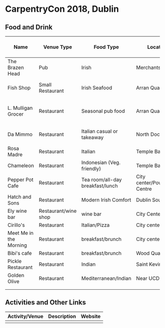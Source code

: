 # CarpentryCon 2018, Dublin


## Food and Drink

|Name|Venue Type|Food Type|Location|Google Map Link|Notes|
|----|----------|---------|--------|---------------|-----|
|The Brazen Head|Pub|Irish|Merchants Quay|[link](https://www.google.com/maps/place/The+Brazen+Head/@53.3448976,-6.2797165,16z/data=!4m5!3m4!1s0x0:0x316ccdee24ae96ab!8m2!3d53.3449328!4d-6.2763315)|"Oldest Pub in Ireland"|
|Fish Shop|Small Restaurant|Irish Seafood|Arran Quay|[link](https://www.google.com/maps/place/Fish+Shop,+6+Queen+St./@53.3466141,-6.2863684,14z/data=!4m5!3m4!1s0x486708c6d484a6f1:0x478852cb78b84c8b!8m2!3d53.3470833!4d-6.2800384)|Award-winning Seafood|
|L. Mulligan Grocer|Restaurant|Seasonal pub food|Arran Quay|[link](https://www.google.com/maps/place/L.+Mulligan+Grocer/@53.3459869,-6.2849543,14.12z/data=!4m5!3m4!1s0x0:0xf3f06026e1ccc841!8m2!3d53.3509996!4d-6.2823075)|Lovely food and beverage paring|
|Da Mimmo|Restaurant|Italian casual or takeaway|North Dock|[link](https://www.google.com/maps/place/Da+Mimmo/@53.3572622,-6.2528418,14.12z/data=!4m5!3m4!1s0x48670e5fffed55db:0x5d2deb933d4c8cd3!8m2!3d53.3573297!4d-6.2427771)|Lovely simple Italian|
|Rosa Madre|Restaurant|Italian|Temple Bar|[link](https://www.google.com/maps/place/Rosa+Madre/@53.3438254,-6.2831441,14.12z/data=!4m5!3m4!1s0x0:0x1d4958c21deb297!8m2!3d53.3448448!4d-6.263811)||
|Chameleon|Restaurant|Indonesian (Veg. friendly)|Temple Bar|[link](https://www.google.com/maps/place/Chameleon/@53.3439547,-6.2738763,15.12z/data=!4m5!3m4!1s0x48670c27f18fd947:0xca7425da7cc236bb!8m2!3d53.3457735!4d-6.2633443)|Right on the river|
|Pepper Pot Cafe|Restaurant|Tea room/all-day breakfast/lunch|City center/Powercourt Centre|[link](https://www.google.com/maps/place/The+Pepper+Pot+Cafe/@53.3422806,-6.2651497,16.12z/data=!3m1!5s0x48670e9c66bc9331:0x9b6c50ac567c5450!4m5!3m4!1s0x48670e9c66ad9739:0x6b0c3b1e6da1db6a!8m2!3d53.3423691!4d-6.2617162)||
|Hatch and Sons|Restaurant|Modern Irish Comfort|Dublin Southside|[link](https://www.google.com/maps/place/Hatch+and+Sons/@53.3389912,-6.2689276,15.12z/data=!4m5!3m4!1s0x48670e995d237b7d:0xcb1572cc35dedb2c!8m2!3d53.3395602!4d-6.2583688)||
|Ely wine bar|Restaurant/wine shop|wine bar|City Center|[link](https://www.google.com/maps/place/ely+wine+bar/@53.3381453,-6.2638116,15.12z/data=!4m5!3m4!1s0x48670e99cbbe3bc9:0xc658ed107043e951!8m2!3d53.3379347!4d-6.2539834)||
|Cirillo's|Restaurant|Italian/Pizza|City center|[link](https://www.google.com/maps/place/Cirillo's/@53.3381453,-6.2638116,15.12z/data=!4m5!3m4!1s0x0:0x1dbbed268a4df09f!8m2!3d53.3377858!4d-6.252653)||
|Meet Me in the Morning|Restaurant|breakfast/brunch|City center|[link](https://www.google.com/maps/place/Meet+Me+in+the+Morning/@53.3347497,-6.2775264,15.12z/data=!4m5!3m4!1s0x48670c200a538047:0x4540a3912623f018!8m2!3d53.3355051!4d-6.2662545)||
|Bibi's cafe|Restaurant|breakfast/brunch|Wood Quay|[link](https://www.google.com/maps/place/Bibi's+Caf%C3%A9/@53.3347497,-6.2775264,15.12z/data=!4m5!3m4!1s0x0:0x1b9014e92ae2b623!8m2!3d53.3336088!4d-6.2725684)||
|Pickle Restaurant|Restaurant|Indian|Saint Kevin's|[link](https://www.google.com/maps/place/Pickle+Restaurant/@53.3371936,-6.2738665,15.12z/data=!4m5!3m4!1s0x48670ea004f3572f:0x7c2d80cb14880611!8m2!3d53.3339868!4d-6.2650931)||
|Golden Olive|Restaurant|Mediterranean/Indian|Near UCD|[link](https://www.google.com/maps/place/Golden+Olive+Restaurant-Mediterranean,+Indian,+middle+eastern+food+services./@53.3045265,-6.2433028,15z/data=!4m8!1m2!2m1!1srestaurants!3m4!1s0x486709391265c071:0xc752be91e588c2ed!8m2!3d53.3045265!4d-6.2345481)||
|||||||
|||||||


## Activities and Other Links

|Activity/Venue|Description|Website|
|--------------|-----------|-------|
||||
